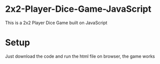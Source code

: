 # 2x2-Player-Dice-Game-JavaScript
This is a 2x2 Player Dice Game built on JavaScript 


# Setup 
Just download the code and run the html file on browser, the game works
